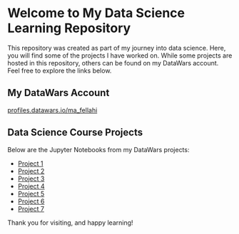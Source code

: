 # Welcome to My Data Science Learning Repository

This repository was created as part of my journey into data science. Here, you will find some of the projects I have worked on. While some projects are hosted in this repository, others can be found on my DataWars account. Feel free to explore the links below.

## My DataWars Account

[profiles.datawars.io/ma_fellahi](https://profiles.datawars.io/ma_fellahi)

## Data Science Course Projects

Below are the Jupyter Notebooks from my DataWars projects:

- [Project 1](https://profiles.datawars.io/ma_fellahi/projects/637502af-b693-44d2-8a1c-0bfdd660a74a)
- [Project 2](https://profiles.datawars.io/ma_fellahi/projects/54b07e96-f0da-4b5d-ba40-c87475e42b8e)
- [Project 3](https://profiles.datawars.io/ma_fellahi/projects/865c74c4-fd9e-4694-a4a0-b7cdfbd4ea71)
- [Project 4](https://profiles.datawars.io/ma_fellahi/projects/1a9c84e4-2dd2-47b2-8f28-398ed0a65854)
- [Project 5](https://profiles.datawars.io/ma_fellahi/projects/43c0d204-c1b2-40c6-a6a7-756bf86d3e6d)
- [Project 6](https://profiles.datawars.io/ma_fellahi/projects/b0dc1cc3-8eef-4ea4-b048-b7b11c33a327)
- [Project 7](https://profiles.datawars.io/ma_fellahi/projects/b8efa63d-ac34-4e3c-8840-bece3e5ab75e)

Thank you for visiting, and happy learning!


